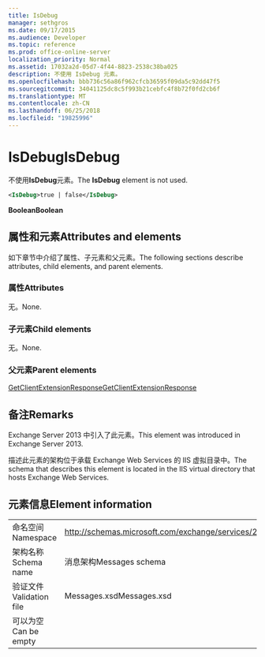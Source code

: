 ```yaml
---
title: IsDebug
manager: sethgros
ms.date: 09/17/2015
ms.audience: Developer
ms.topic: reference
ms.prod: office-online-server
localization_priority: Normal
ms.assetid: 17032a2d-05d7-4f44-8823-2538c38ba025
description: 不使用 IsDebug 元素。
ms.openlocfilehash: bbb736c56a86f962cfcb36595f09da5c92dd47f5
ms.sourcegitcommit: 34041125dc8c5f993b21cebfc4f8b72f0fd2cb6f
ms.translationtype: MT
ms.contentlocale: zh-CN
ms.lasthandoff: 06/25/2018
ms.locfileid: "19825996"
---
```

# <a name="isdebug"></a><span data-ttu-id="37cff-103">IsDebug</span><span class="sxs-lookup"><span data-stu-id="37cff-103">IsDebug</span></span>

<span data-ttu-id="37cff-104">不使用**IsDebug**元素。</span><span class="sxs-lookup"><span data-stu-id="37cff-104">The **IsDebug** element is not used.</span></span> 
  
```XML
<IsDebug>true | false</IsDebug>
```

 <span data-ttu-id="37cff-105">**Boolean**</span><span class="sxs-lookup"><span data-stu-id="37cff-105">**Boolean**</span></span>
## <a name="attributes-and-elements"></a><span data-ttu-id="37cff-106">属性和元素</span><span class="sxs-lookup"><span data-stu-id="37cff-106">Attributes and elements</span></span>

<span data-ttu-id="37cff-107">如下章节中介绍了属性、子元素和父元素。</span><span class="sxs-lookup"><span data-stu-id="37cff-107">The following sections describe attributes, child elements, and parent elements.</span></span>
  
### <a name="attributes"></a><span data-ttu-id="37cff-108">属性</span><span class="sxs-lookup"><span data-stu-id="37cff-108">Attributes</span></span>

<span data-ttu-id="37cff-109">无。</span><span class="sxs-lookup"><span data-stu-id="37cff-109">None.</span></span>
  
### <a name="child-elements"></a><span data-ttu-id="37cff-110">子元素</span><span class="sxs-lookup"><span data-stu-id="37cff-110">Child elements</span></span>

<span data-ttu-id="37cff-111">无。</span><span class="sxs-lookup"><span data-stu-id="37cff-111">None.</span></span>
  
### <a name="parent-elements"></a><span data-ttu-id="37cff-112">父元素</span><span class="sxs-lookup"><span data-stu-id="37cff-112">Parent elements</span></span>

[<span data-ttu-id="37cff-113">GetClientExtensionResponse</span><span class="sxs-lookup"><span data-stu-id="37cff-113">GetClientExtensionResponse</span></span>](getclientextensionresponse.md)
  
## <a name="remarks"></a><span data-ttu-id="37cff-114">备注</span><span class="sxs-lookup"><span data-stu-id="37cff-114">Remarks</span></span>

<span data-ttu-id="37cff-115">Exchange Server 2013 中引入了此元素。</span><span class="sxs-lookup"><span data-stu-id="37cff-115">This element was introduced in Exchange Server 2013.</span></span>
  
<span data-ttu-id="37cff-116">描述此元素的架构位于承载 Exchange Web Services 的 IIS 虚拟目录中。</span><span class="sxs-lookup"><span data-stu-id="37cff-116">The schema that describes this element is located in the IIS virtual directory that hosts Exchange Web Services.</span></span>
  
## <a name="element-information"></a><span data-ttu-id="37cff-117">元素信息</span><span class="sxs-lookup"><span data-stu-id="37cff-117">Element information</span></span>

|||
|:-----|:-----|
|<span data-ttu-id="37cff-118">命名空间</span><span class="sxs-lookup"><span data-stu-id="37cff-118">Namespace</span></span>  <br/> |http://schemas.microsoft.com/exchange/services/2006/messages  <br/> |
|<span data-ttu-id="37cff-119">架构名称</span><span class="sxs-lookup"><span data-stu-id="37cff-119">Schema name</span></span>  <br/> |<span data-ttu-id="37cff-120">消息架构</span><span class="sxs-lookup"><span data-stu-id="37cff-120">Messages schema</span></span>  <br/> |
|<span data-ttu-id="37cff-121">验证文件</span><span class="sxs-lookup"><span data-stu-id="37cff-121">Validation file</span></span>  <br/> |<span data-ttu-id="37cff-122">Messages.xsd</span><span class="sxs-lookup"><span data-stu-id="37cff-122">Messages.xsd</span></span>  <br/> |
|<span data-ttu-id="37cff-123">可以为空</span><span class="sxs-lookup"><span data-stu-id="37cff-123">Can be empty</span></span>  <br/> ||
   

